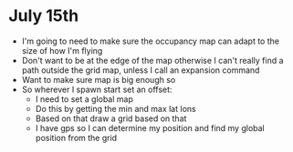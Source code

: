 # July 15th
- I'm going to need to make sure the occupancy map can adapt to the size of how I'm flying 
- Don't want to be at the edge of the map otherwise I can't really find a path outside the grid map, unless I call an expansion command 
- Want to make sure map is big enough so
- So wherever I spawn start set an offset:
  - I need to set a global map 
  - Do this by getting the min and max lat lons 
  - Based on that draw a grid based on that  
  - I have gps so I can determine my position and find my global position from the grid